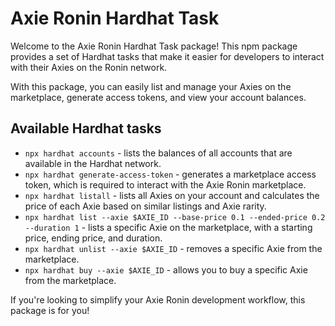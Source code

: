 # Axie Ronin Hardhat Task

Welcome to the Axie Ronin Hardhat Task package! This npm package provides a set of Hardhat tasks that make it easier for developers to interact with their Axies on the Ronin network.

With this package, you can easily list and manage your Axies on the marketplace, generate access tokens, and view your account balances.

## Available Hardhat tasks

- `npx hardhat accounts` - lists the balances of all accounts that are available in the Hardhat network.
- `npx hardhat generate-access-token` - generates a marketplace access token, which is required to interact with the Axie Ronin marketplace.
- `npx hardhat listall` - lists all Axies on your account and calculates the price of each Axie based on similar listings and Axie rarity.
- `npx hardhat list --axie $AXIE_ID --base-price 0.1 --ended-price 0.2 --duration 1` - lists a specific Axie on the marketplace, with a starting price, ending price, and duration.
- `npx hardhat unlist --axie $AXIE_ID` - removes a specific Axie from the marketplace.
- `npx hardhat buy --axie $AXIE_ID` - allows you to buy a specific Axie from the marketplace.

If you're looking to simplify your Axie Ronin development workflow, this package is for you!

